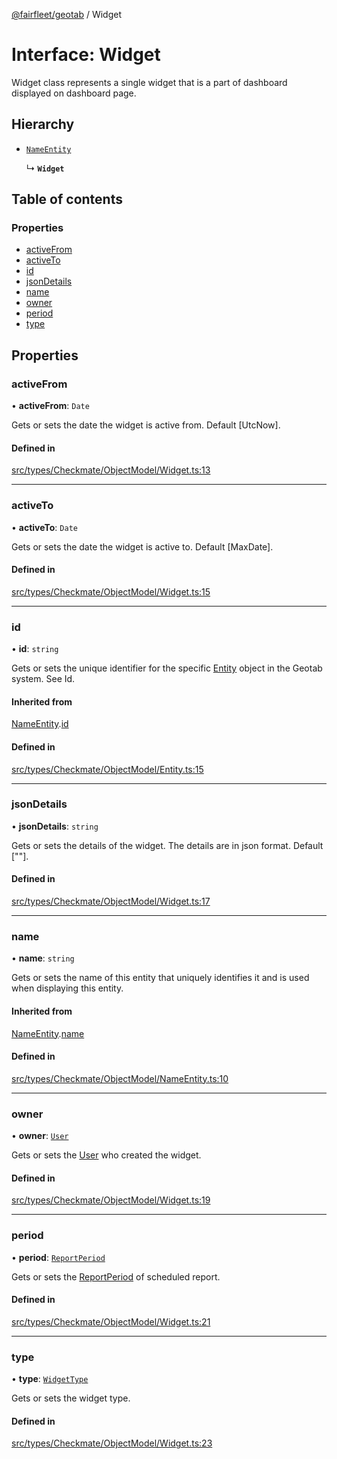 [@fairfleet/geotab](../README.md) / Widget

# Interface: Widget

Widget class represents a single widget that is a part of dashboard displayed on dashboard page.

## Hierarchy

- [`NameEntity`](NameEntity.md)

  ↳ **`Widget`**

## Table of contents

### Properties

- [activeFrom](Widget.md#activefrom)
- [activeTo](Widget.md#activeto)
- [id](Widget.md#id)
- [jsonDetails](Widget.md#jsondetails)
- [name](Widget.md#name)
- [owner](Widget.md#owner)
- [period](Widget.md#period)
- [type](Widget.md#type)

## Properties

### activeFrom

• **activeFrom**: `Date`

Gets or sets the date the widget is active from. Default [UtcNow].

#### Defined in

[src/types/Checkmate/ObjectModel/Widget.ts:13](https://github.com/fairfleet/geotab/blob/d57d931/src/types/Checkmate/ObjectModel/Widget.ts#L13)

___

### activeTo

• **activeTo**: `Date`

Gets or sets the date the widget is active to. Default [MaxDate].

#### Defined in

[src/types/Checkmate/ObjectModel/Widget.ts:15](https://github.com/fairfleet/geotab/blob/d57d931/src/types/Checkmate/ObjectModel/Widget.ts#L15)

___

### id

• **id**: `string`

Gets or sets the unique identifier for the specific [Entity](Entity.md) object in the Geotab system. See Id.

#### Inherited from

[NameEntity](NameEntity.md).[id](NameEntity.md#id)

#### Defined in

[src/types/Checkmate/ObjectModel/Entity.ts:15](https://github.com/fairfleet/geotab/blob/d57d931/src/types/Checkmate/ObjectModel/Entity.ts#L15)

___

### jsonDetails

• **jsonDetails**: `string`

Gets or sets the details of the widget. The details are in json format. Default [""].

#### Defined in

[src/types/Checkmate/ObjectModel/Widget.ts:17](https://github.com/fairfleet/geotab/blob/d57d931/src/types/Checkmate/ObjectModel/Widget.ts#L17)

___

### name

• **name**: `string`

Gets or sets the name of this entity that uniquely identifies it and is used when displaying this entity.

#### Inherited from

[NameEntity](NameEntity.md).[name](NameEntity.md#name)

#### Defined in

[src/types/Checkmate/ObjectModel/NameEntity.ts:10](https://github.com/fairfleet/geotab/blob/d57d931/src/types/Checkmate/ObjectModel/NameEntity.ts#L10)

___

### owner

• **owner**: [`User`](User.md)

Gets or sets the [User](User.md) who created the widget.

#### Defined in

[src/types/Checkmate/ObjectModel/Widget.ts:19](https://github.com/fairfleet/geotab/blob/d57d931/src/types/Checkmate/ObjectModel/Widget.ts#L19)

___

### period

• **period**: [`ReportPeriod`](../README.md#reportperiod)

Gets or sets the [ReportPeriod](../README.md#reportperiod) of scheduled report.

#### Defined in

[src/types/Checkmate/ObjectModel/Widget.ts:21](https://github.com/fairfleet/geotab/blob/d57d931/src/types/Checkmate/ObjectModel/Widget.ts#L21)

___

### type

• **type**: [`WidgetType`](../README.md#widgettype)

Gets or sets the widget type.

#### Defined in

[src/types/Checkmate/ObjectModel/Widget.ts:23](https://github.com/fairfleet/geotab/blob/d57d931/src/types/Checkmate/ObjectModel/Widget.ts#L23)
